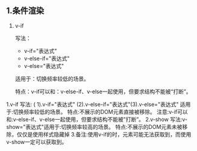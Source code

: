 ## 1.条件渲染

1. v-if

   写法：

   - v-if="表达式"
   - v-else-if="表达式"
   - v-else="表达式"

   适用于：切换频率较低的场景。

   特点：v-if可以和：v-else-if、v-else一起使用，但要求结构不能被“打断”。







1.v-if
写法:
( 1).v-if="表达式"
(2).v-else-if="表达式"(3).v-else="表达式"
适用于:切换频率较低的场景。
特点:不展示的DOM元素直接被移除。
注意:v-if可以和:v-else-if、v-else一起使用，但要求结构不能被"打断”。
2.v-show
写法:v-show="表达式"适用于:切换频率较高的场景。
特点:不展示的DOM元素未被移除，仅仅是使用样式隐藏掉
3.备注:使用v-if的时，元素可能无法获取到，而使用v-show一定可以获取到。